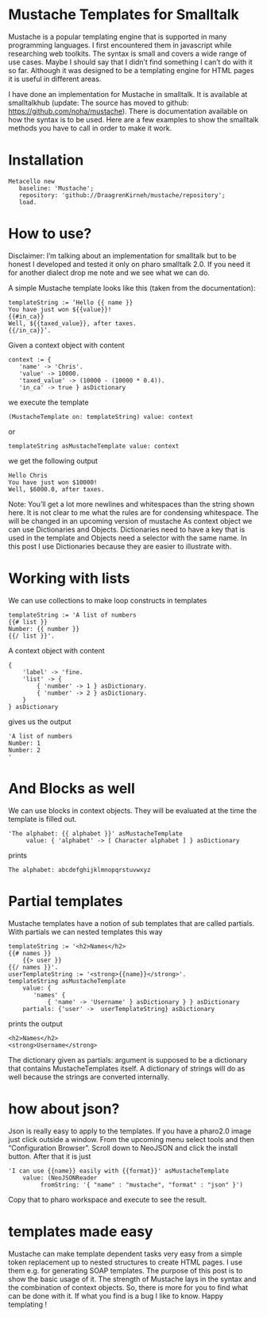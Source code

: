 # Mustache Templates for Smalltalk
Mustache is a popular templating engine that is supported in many programming languages. I first encountered them in javascript while researching web toolkits. The syntax is small and covers a wide range of use cases. Maybe I should say that I didn’t find something I can’t do with it so far. Although it was designed to be a templating engine for HTML pages it is useful in different areas.

I have done an implementation for Mustache in smalltalk. It is available at smalltalkhub (update: The source has moved to github: https://github.com/noha/mustache). There is documentation available on how the syntax is to be used. Here are a few examples to show the smalltalk methods you have to call in order to make it work.

# Installation

```smalltalk
Metacello new
   baseline: 'Mustache';
   repository: 'github://DraagrenKirneh/mustache/repository';
   load.
```


# How to use?

Disclaimer: I’m talking about an implementation for smalltalk but to be honest I developed and tested it only on pharo smalltalk 2.0. If you need it for another dialect drop me note and we see what we can do.

A simple Mustache template looks like this (taken from the documentation):

    templateString := ‘Hello {{ name }} 
    You have just won ${{value}}! 
    {{#in_ca}} 
    Well, ${{taxed_value}}, after taxes. 
    {{/in_ca}}’.
    
Given a context object with content

    context := {
       'name' -> 'Chris'.
       'value' -> 10000.
       'taxed_value' -> (10000 - (10000 * 0.4)).
       'in_ca' -> true } asDictionary
       
we execute the template

    (MustacheTemplate on: templateString) value: context
or

    templateString asMustacheTemplate value: context

we get the following output

    Hello Chris
    You have just won $10000!
    Well, $6000.0, after taxes.

Note: You’ll get a lot more newlines and whitespaces than the string shown here. It is not clear to me what the rules are for condensing whitespace. The will be changed in an upcoming version of mustache
As context object we can use Dictionaries and Objects. Dictionaries need to have a key that is used in the template and Objects need a selector with the same name. In this post I use Dictionaries because they are easier to illustrate with.

# Working with lists

We can use collections to make loop constructs in templates

    templateString := 'A list of numbers 
    {{# list }} 
    Number: {{ number }} 
    {{/ list }}'.
    
A context object with content

    {
        'label' -> 'fine.
        'list' -> {
            { 'number' -> 1 } asDictionary.
            { 'number' -> 2 } asDictionary.
        } 
    } asDictionary

gives us the output

    'A list of numbers
    Number: 1
    Number: 2
    '

# And Blocks as well

We can use blocks in context objects. They will be evaluated at the time the template is filled out.

    'The alphabet: {{ alphabet }}' asMustacheTemplate
         value: { 'alphabet' -> [ Character alphabet ] } asDictionary

prints

    The alphabet: abcdefghijklmnopqrstuvwxyz

# Partial templates

Mustache templates have a notion of sub templates that are called partials. With partials we can nested templates this way
    
    templateString := '<h2>Names</h2>
    {{# names }}
        {{> user }}
    {{/ names }}'.
    userTemplateString := '<strong>{{name}}</strong>'.
    templateString asMustacheTemplate
        value: {
           'names' {
               { 'name' -> 'Username' } asDictionary } } asDictionary
        partials: {'user' ->  userTemplateString} asDictionary

prints the output

    <h2>Names</h2>
    <strong>Username</strong>

The dictionary given as partials: argument is supposed to be a dictionary that contains MustacheTemplates itself. A dictionary of strings will do as well because the strings are converted internally.

# how about json?

Json is really easy to apply to the templates. If you have a pharo2.0 image just click outside a window. From the upcoming menu select tools and then “Configuration Browser”. Scroll down to NeoJSON and click the install button. After that it is just
    
    'I can use {{name}} easily with {{format}}' asMustacheTemplate
        value: (NeoJSONReader 
             fromString: '{ "name" : "mustache", "format" : "json" }')

Copy that to pharo workspace and execute to see the result.

# templates made easy
Mustache can make template dependent tasks very easy from a simple token replacement up to nested structures to create HTML pages. I use them e.g. for generating SOAP templates. The purpose of this post is to show the basic usage of it. The strength of Mustache lays in the syntax and the combination of context objects. So, there is more for you to find what can be done with it. If what you find is a bug I like to know. Happy templating !
